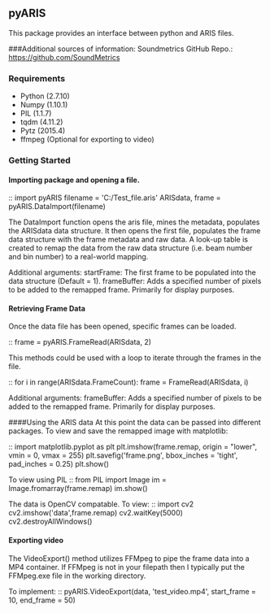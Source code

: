 ## pyARIS

This package provides an interface between python and ARIS files.

###Additional sources of information:
Soundmetrics GitHub Repo.: https://github.com/SoundMetrics

### Requirements
* Python (2.7.10)
* Numpy (1.10.1) 
* PIL (1.1.7)
* tqdm (4.11.2)
* Pytz (2015.4)
* ffmpeg (Optional for exporting to video)

### Getting Started

#### Importing package and opening a file.

::
	import pyARIS
	filename = 'C:/Test_file.aris'
	ARISdata, frame = pyARIS.DataImport(filename)

The DataImport function opens the aris file, mines the metadata, populates the ARISdata
data structure.  It then opens the first file, populates the frame data structure with the
frame metadata and raw data.  A look-up table is created to remap the data from the raw
data structure (i.e. beam number and bin number) to a real-world mapping.  

Additional arguments:
startFrame: The first frame to be populated into the data structure (Default = 1). 
frameBuffer: Adds a specified number of pixels to be added to the remapped frame.
	Primarily for display purposes.

#### Retrieving Frame Data

Once the data file has been opened, specific frames can be loaded.  

::
	frame = pyARIS.FrameRead(ARISdata, 2)

This methods could be used with a loop to iterate through the frames in the file. 

::
	for i in range(ARISdata.FrameCount):
        frame = FrameRead(ARISdata, i)

Additional arguments: 
frameBuffer: Adds a specified number of pixels to be added to the remapped frame.
	Primarily for display purposes.

####Using the ARIS data
At this point the data can be passed into different packages.  To view and save
the remapped image with matplotlib:

::
	import matplotlib.pyplot as plt
	plt.imshow(frame.remap, origin = "lower", vmin = 0, vmax = 255)
	plt.savefig('frame.png', bbox_inches = 'tight', pad_inches = 0.25)
	plt.show()

To view using PIL
::
	from PIL import Image
	im = Image.fromarray(frame.remap)
	im.show()

The data is OpenCV compatable.  To view:
::
	import cv2
	cv2.imshow('data',frame.remap)
	cv2.waitKey(5000)
	cv2.destroyAllWindows()

#### Exporting video
The VideoExport() method utilizes FFMpeg to pipe the frame data into a MP4 container.
If FFMpeg is not in your filepath then I typically put the FFMpeg.exe file in the 
working directory.

To implement:
::
	pyARIS.VideoExport(data, 'test_video.mp4', start_frame = 10, end_frame = 50)
